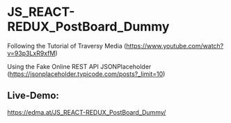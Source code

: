 # JS_REACT-REDUX_PostBoard_Dummy

Following the Tutorial of Traversy Media (https://www.youtube.com/watch?v=93p3LxR9xfM)

Using the Fake Online REST API JSONPlaceholder (https://jsonplaceholder.typicode.com/posts?_limit=10)

## Live-Demo:

https://edma.at/JS_REACT-REDUX_PostBoard_Dummy/